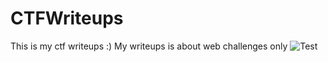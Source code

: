 # CTFWriteups

This is my ctf writeups :) My writeups is about web challenges only
![Test](https://github.com/quanght55/CTFWriteups/blob/master/fontawesome-webfont.svg)
